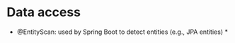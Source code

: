 # Data access

* @EntityScan: used by Spring Boot to detect entities \(e.g., JPA entities\)
  * 



